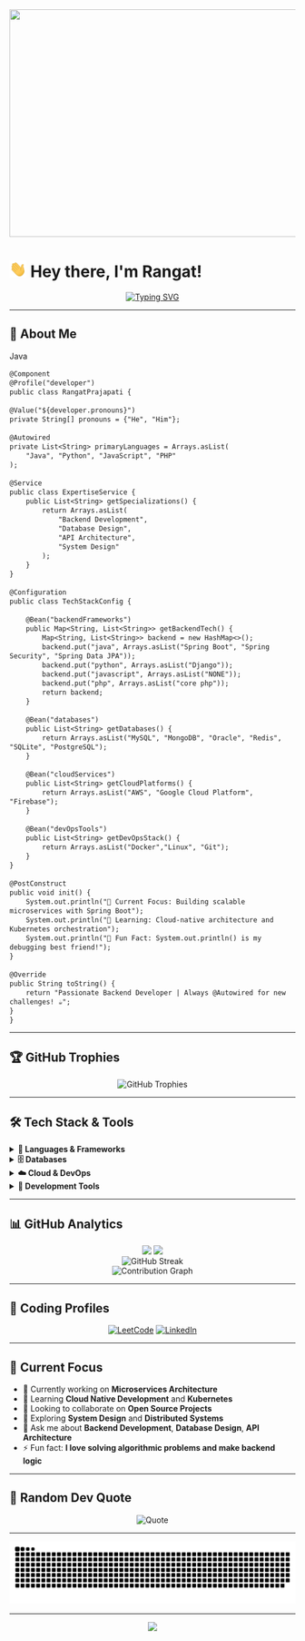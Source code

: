 <div align="center">
  <img src="https://raw.githubusercontent.com/SP-XD/SP-XD/refs/heads/main/images/dev-working_rounded.gif" height="400" width="600">
</div>

# <img src="https://raw.githubusercontent.com/ABSphreak/ABSphreak/master/gifs/Hi.gif" width="30px"> Hey there, I'm Rangat! 

<div align="center">
  
[![Typing SVG](https://readme-typing-svg.herokuapp.com?font=Fira+Code&size=22&duration=3000&pause=1000&color=36BCF7&center=true&vCenter=true&width=600&lines=Backend+Developer+%7C+API+Architect;Database+Enthusiast+%7C+Problem+Solver;Always+learning+new+technologies;Building+scalable+solutions)](https://git.io/typing-svg)

</div>

---

## 🚀 About Me  

Java

    @Component
    @Profile("developer")
    public class RangatPrajapati {
    
    @Value("${developer.pronouns}")
    private String[] pronouns = {"He", "Him"};
    
    @Autowired
    private List<String> primaryLanguages = Arrays.asList(
        "Java", "Python", "JavaScript", "PHP"
    );
    
    @Service
    public class ExpertiseService {
        public List<String> getSpecializations() {
            return Arrays.asList(
                "Backend Development",
                "Database Design", 
                "API Architecture",
                "System Design"
            );
        }
    }
    
    @Configuration
    public class TechStackConfig {
        
        @Bean("backendFrameworks")
        public Map<String, List<String>> getBackendTech() {
            Map<String, List<String>> backend = new HashMap<>();
            backend.put("java", Arrays.asList("Spring Boot", "Spring Security", "Spring Data JPA"));
            backend.put("python", Arrays.asList("Django"));
            backend.put("javascript", Arrays.asList("NONE"));
            backend.put("php", Arrays.asList("core php"));
            return backend;
        }
        
        @Bean("databases")
        public List<String> getDatabases() {
            return Arrays.asList("MySQL", "MongoDB", "Oracle", "Redis", "SQLite", "PostgreSQL");
        }
        
        @Bean("cloudServices")
        public List<String> getCloudPlatforms() {
            return Arrays.asList("AWS", "Google Cloud Platform", "Firebase");
        }
        
        @Bean("devOpsTools")
        public List<String> getDevOpsStack() {
            return Arrays.asList("Docker","Linux", "Git");
        }
    }
    
    @PostConstruct
    public void init() {
        System.out.println("🎯 Current Focus: Building scalable microservices with Spring Boot");
        System.out.println("🌱 Learning: Cloud-native architecture and Kubernetes orchestration");
        System.out.println("🐛 Fun Fact: System.out.println() is my debugging best friend!");
    }
    
    @Override
    public String toString() {
        return "Passionate Backend Developer | Always @Autowired for new challenges! ☕";
    }
    }

---

## 🏆 GitHub Trophies
<div align="center">
  <img src="https://github-profile-trophy.vercel.app/?username=rangat001&theme=radical&no-frame=false&no-bg=false&margin-w=4&row=1" alt="GitHub Trophies" />
</div>

---

## 🛠️ Tech Stack & Tools

<details>
<summary><b>🔧 Languages & Frameworks</b></summary>
<br>

**Languages:**
<p>
  <img src="https://img.shields.io/badge/Java-ED8B00?style=for-the-badge&logo=openjdk&logoColor=white" alt="Java"/>
  <img src="https://img.shields.io/badge/Python-3776AB?style=for-the-badge&logo=python&logoColor=white" alt="Python"/>
  <img src="https://img.shields.io/badge/JavaScript-F7DF1E?style=for-the-badge&logo=javascript&logoColor=black" alt="JavaScript"/>
  <img src="https://img.shields.io/badge/PHP-777BB4?style=for-the-badge&logo=php&logoColor=white" alt="PHP"/>
  <img src="https://img.shields.io/badge/HTML5-E34F26?style=for-the-badge&logo=html5&logoColor=white" alt="HTML5"/>
</p>

**Frameworks:**
<p>
  <img src="https://img.shields.io/badge/Spring-6DB33F?style=for-the-badge&logo=spring&logoColor=white" alt="Spring"/>
  <img src="https://img.shields.io/badge/Django-092E20?style=for-the-badge&logo=django&logoColor=white" alt="Django"/>
  <img src="https://img.shields.io/badge/Bootstrap-563D7C?style=for-the-badge&logo=bootstrap&logoColor=white" alt="Bootstrap"/>
</p>
</details>

<details>
<summary><b>🗄️ Databases</b></summary>
<br>

<p>
  <img src="https://img.shields.io/badge/MySQL-005C84?style=for-the-badge&logo=mysql&logoColor=white" alt="MySQL"/>
  <img src="https://img.shields.io/badge/MongoDB-4EA94B?style=for-the-badge&logo=mongodb&logoColor=white" alt="MongoDB"/>
  <img src="https://img.shields.io/badge/Oracle-F80000?style=for-the-badge&logo=oracle&logoColor=white" alt="Oracle"/>
  <img src="https://img.shields.io/badge/Redis-DC382D?style=for-the-badge&logo=redis&logoColor=white" alt="Redis"/>
  <img src="https://img.shields.io/badge/SQLite-07405E?style=for-the-badge&logo=sqlite&logoColor=white" alt="SQLite"/>
  <img src="https://img.shields.io/badge/Microsoft%20SQL%20Server-CC2927?style=for-the-badge&logo=microsoft%20sql%20server&logoColor=white" alt="MSSQL"/>
</p>
</details>

<details>
<summary><b>☁️ Cloud & DevOps</b></summary>
<br>

<p>
  <img src="https://img.shields.io/badge/Amazon_AWS-FF9900?style=for-the-badge&logo=amazonaws&logoColor=white" alt="AWS"/>
  <img src="https://img.shields.io/badge/Google_Cloud-4285F4?style=for-the-badge&logo=google-cloud&logoColor=white" alt="Google Cloud"/>
  <img src="https://img.shields.io/badge/Firebase-039BE5?style=for-the-badge&logo=Firebase&logoColor=white" alt="Firebase"/>
  <img src="https://img.shields.io/badge/Linux-FCC624?style=for-the-badge&logo=linux&logoColor=black" alt="Linux"/>
  <img src="https://img.shields.io/badge/GIT-E44C30?style=for-the-badge&logo=git&logoColor=white" alt="Git"/>
</p>
</details>

<details>
<summary><b>🔧 Development Tools</b></summary>
<br>

<p>
  <img src="https://img.shields.io/badge/Postman-FF6C37?style=for-the-badge&logo=postman&logoColor=white" alt="Postman"/>
  <img src="https://img.shields.io/badge/Android_Studio-3DDC84?style=for-the-badge&logo=android-studio&logoColor=white" alt="Android Studio"/>
  <img src="https://img.shields.io/badge/Visual_Studio_Code-0078D4?style=for-the-badge&logo=visual%20studio%20code&logoColor=white" alt="VS Code"/>
</p>
</details>

---

## 📊 GitHub Analytics

<div align="center">
  <img height="180em" src="https://github-readme-stats.vercel.app/api?username=rangat001&show_icons=true&theme=radical&include_all_commits=true&count_private=true"/>
  <img height="180em" src="https://github-readme-stats.vercel.app/api/top-langs/?username=rangat001&layout=compact&langs_count=8&theme=radical"/>
</div>

<div align="center">
  <img src="https://github-readme-streak-stats.herokuapp.com/?user=rangat001&theme=radical" alt="GitHub Streak"/>
</div>

<div align="center">
  <img src="https://github-readme-activity-graph.vercel.app/graph?username=rangat001&theme=react-dark&hide_border=true" alt="Contribution Graph"/>
</div>

---

## 🏅 Coding Profiles

<div align="center">

[![LeetCode](https://img.shields.io/badge/LeetCode-000000?style=for-the-badge&logo=LeetCode&logoColor=#d16c06)](https://www.leetcode.com/rgt001)
[![LinkedIn](https://img.shields.io/badge/LinkedIn-0077B5?style=for-the-badge&logo=linkedin&logoColor=white)](https://linkedin.com/in/rangat-prajapati)

</div>

---

## 🎯 Current Focus

- 🔭 Currently working on **Microservices Architecture**
- 🌱 Learning **Cloud Native Development** and **Kubernetes**
- 👯 Looking to collaborate on **Open Source Projects**
- 🤔 Exploring **System Design** and **Distributed Systems**
- 💬 Ask me about **Backend Development**, **Database Design**, **API Architecture**
- ⚡ Fun fact: **I love solving algorithmic problems and make backend logic**

---


## 🎨 Random Dev Quote

<div align="center">
  
![Quote](https://quotes-github-readme.vercel.app/api?type=horizontal&theme=radical)

</div>

---



<div align="center">
  <img src="https://raw.githubusercontent.com/platane/snk/output/github-contribution-grid-snake-dark.svg" alt="Snake animation" />
</div>

---

<div align="center">
  <img src="https://capsule-render.vercel.app/api?type=waving&color=gradient&height=100&section=footer"/>
</div>
